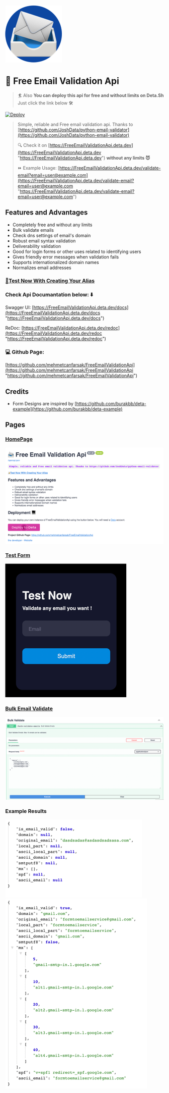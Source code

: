 ![logo](static/apple-touch-icon.png)
# 📨 Free Email Validation Api

> 🏄 Also **You can deploy this api for free and without limits on Deta.Sh** Just click the link below 🛠️  
>   
[![Deploy](https://button.deta.dev/1/svg)](https://go.deta.dev/deploy?repo=https://github.com/mehmetcanfarsak/FreeEmailValidationApi)


> Simple, reliable and Free email validation api. Thanks to [https://github.com/JoshData/python-email-validator](https://github.com/JoshData/python-email-validator)
> 
> 🔍 Check it on [https://FreeEmailValidationApi.deta.dev](https://FreeEmailValidationApi.deta.dev "https://FreeEmailValidationApi.deta.dev")  **without any limits 😈**
> 
> ⏩ Example Usage:  [https://FreeEmailValidationApi.deta.dev/validate-email?email=user@example.com](https://FreeEmailValidationApi.deta.dev/validate-email?email=user@example.com "https://FreeEmailValidationApi.deta.dev/validate-email?email=user@example.com")



## Features and Advantages
* Completely free and without any limits
* Bulk validate emails
* Check dns settings of email's domain
* Robust email syntax validation
* Deliverability validation
* Good for login forms or other uses related to identifying users
* Gives friendly error messages when validation fails
* Supports internationalized domain names
* Normalizes email addresses

### [📝Test Now With Creating Your Alias](https://FreeEmailValidationApi.deta.dev/show-email-validation-form)

### Check Api Documantation below: ⬇️
Swagger UI:  [https://FreeEmailValidationApi.deta.dev/docs](https://FreeEmailValidationApi.deta.dev/docs "https://FreeEmailValidationApi.deta.dev/docs")

ReDoc: [https://FreeEmailValidationApi.deta.dev/redoc](https://FreeEmailValidationApi.deta.dev/redoc "https://FreeEmailValidationApi.deta.dev/redoc")

### 💻 Github Page: 

[https://github.com/mehmetcanfarsak/FreeEmailValidationApi](https://github.com/mehmetcanfarsak/FreeEmailValidationApi "https://github.com/mehmetcanfarsak/FreeEmailValidationApi")


## Credits

* Form Designs are inspired by [https://github.com/burakbb/deta-example](https://github.com/burakbb/deta-example)

## Pages
### [HomePage](https://FreeEmailValidationApi.deta.dev)
![HomePage](static/img.png)

### [Test Form](https://freeemailvalidationapi.deta.dev/show-email-validation-form) 

![Test Form](static/img_1.png)
### [Bulk Email Validate](https://freeemailvalidationapi.deta.dev/docs#/Bulk%20Validate/bulk_validate_emails_bulk_validate_emails_post)
![Test Form](static/img_4.png)
### Example Results
![Example Results](static/img_2.png)
![Example Results](static/img_3.png)


